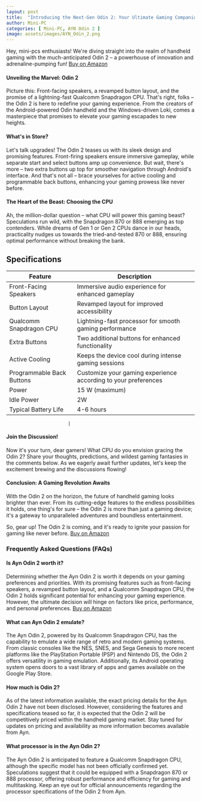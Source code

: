```yaml
---
layout: post
title:  "Introducing the Next-Gen Odin 2: Your Ultimate Gaming Companion"
author: Mini-PC
categories: [ Mini-PC, AYN Odin 2 ]
image: assets/images/AYN_Odin_2.png
---
```


Hey, mini-pcs enthusiasts! We're diving straight into the realm of handheld gaming with the much-anticipated Odin 2 – a powerhouse of innovation and adrenaline-pumping fun! [Buy on Amazon](https://geni.us/RCtPT)

#### Unveiling the Marvel: Odin 2

Picture this: Front-facing speakers, a revamped button layout, and the promise of a lightning-fast Qualcomm Snapdragon CPU. That's right, folks – the Odin 2 is here to redefine your gaming experience. From the creators of the Android-powered Odin handheld and the Windows-driven Loki, comes a masterpiece that promises to elevate your gaming escapades to new heights.

#### What's in Store?

Let's talk upgrades! The Odin 2 teases us with its sleek design and promising features. Front-firing speakers ensure immersive gameplay, while separate start and select buttons amp up convenience. But wait, there's more – two extra buttons up top for smoother navigation through Android's interface. And that's not all – brace yourselves for active cooling and programmable back buttons, enhancing your gaming prowess like never before.

#### The Heart of the Beast: Choosing the CPU

Ah, the million-dollar question – what CPU will power this gaming beast? Speculations run wild, with the Snapdragon 870 or 888 emerging as top contenders. While dreams of Gen 1 or Gen 2 CPUs dance in our heads, practicality nudges us towards the tried-and-tested 870 or 888, ensuring optimal performance without breaking the bank.

## Specifications

| Feature                | Description                                                                                   |
|------------------------|-----------------------------------------------------------------------------------------------|
| Front-Facing Speakers  | Immersive audio experience for enhanced gameplay                                              |
| Button Layout          | Revamped layout for improved accessibility                                                     |
| Qualcomm Snapdragon CPU| Lightning-fast processor for smooth gaming performance                                         |
| Extra Buttons          | Two additional buttons for enhanced functionality                                              |
| Active Cooling         | Keeps the device cool during intense gaming sessions                                           |
| Programmable Back Buttons | Customize your gaming experience according to your preferences                                |
| Power                  | 15 W (maximum)                                                     |
| Idle Power             | 2W                                                  |
| Typical Battery Life   | 4-6 hours                                                 |

                           |


#### Join the Discussion!

Now it's your turn, dear gamers! What CPU do you envision gracing the Odin 2? Share your thoughts, predictions, and wildest gaming fantasies in the comments below. As we eagerly await further updates, let's keep the excitement brewing and the discussions flowing!

#### Conclusion: A Gaming Revolution Awaits

With the Odin 2 on the horizon, the future of handheld gaming looks brighter than ever. From its cutting-edge features to the endless possibilities it holds, one thing's for sure – the Odin 2 is more than just a gaming device; it's a gateway to unparalleled adventures and boundless entertainment.

So, gear up! The Odin 2 is coming, and it's ready to ignite your passion for gaming like never before. [Buy on Amazon](https://geni.us/RCtPT)



### Frequently Asked Questions (FAQs)

#### Is Ayn Odin 2 worth it?

Determining whether the Ayn Odin 2 is worth it depends on your gaming preferences and priorities. With its promising features such as front-facing speakers, a revamped button layout, and a Qualcomm Snapdragon CPU, the Odin 2 holds significant potential for enhancing your gaming experience. However, the ultimate decision will hinge on factors like price, performance, and personal preferences. [Buy on Amazon](https://amzn.to/4bANuQs)

#### What can Ayn Odin 2 emulate?

The Ayn Odin 2, powered by its Qualcomm Snapdragon CPU, has the capability to emulate a wide range of retro and modern gaming systems. From classic consoles like the NES, SNES, and Sega Genesis to more recent platforms like the PlayStation Portable (PSP) and Nintendo DS, the Odin 2 offers versatility in gaming emulation. Additionally, its Android operating system opens doors to a vast library of apps and games available on the Google Play Store.

#### How much is Odin 2?

As of the latest information available, the exact pricing details for the Ayn Odin 2 have not been disclosed. However, considering the features and specifications teased so far, it is expected that the Odin 2 will be competitively priced within the handheld gaming market. Stay tuned for updates on pricing and availability as more information becomes available from Ayn.

#### What processor is in the Ayn Odin 2?

The Ayn Odin 2 is anticipated to feature a Qualcomm Snapdragon CPU, although the specific model has not been officially confirmed yet. Speculations suggest that it could be equipped with a Snapdragon 870 or 888 processor, offering robust performance and efficiency for gaming and multitasking. Keep an eye out for official announcements regarding the processor specifications of the Odin 2 from Ayn.




















